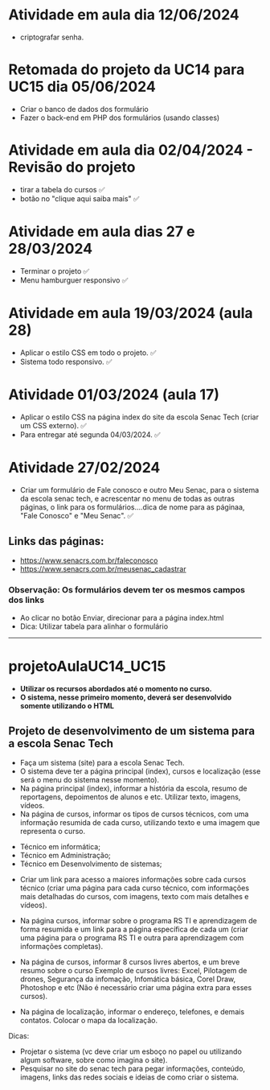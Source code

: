 # Atividade em aula dia 12/06/2024
- criptografar senha.

# Retomada do projeto da UC14 para UC15 dia 05/06/2024
- Criar o banco de dados dos formulário
- Fazer o back-end em PHP dos formulários (usando classes)

# Atividade em aula dia 02/04/2024 - Revisão do projeto
- tirar a tabela do cursos :white_check_mark:
- botão no "clique aqui saiba mais" :white_check_mark:

# Atividade em aula dias 27 e 28/03/2024
- Terminar o projeto :white_check_mark:
- Menu hamburguer responsivo :white_check_mark:

# Atividade em aula 19/03/2024 (aula 28)
- Aplicar o estilo CSS em todo o projeto. :white_check_mark:
- Sistema todo responsivo. :white_check_mark:

# Atividade 01/03/2024 (aula 17)
- Aplicar o estilo CSS na página index do site da escola Senac Tech (criar um CSS externo). :white_check_mark:
- Para entregar até segunda 04/03/2024. :white_check_mark:

# Atividade 27/02/2024
- Criar um formulário de Fale conosco e outro Meu Senac, para o sistema da escola senac tech, e acrescentar no menu de todas as outras páginas, o link para os formulários....dica de nome para as páginaa, "Fale Conosco" e "Meu Senac". :white_check_mark:

## Links das páginas:
- https://www.senacrs.com.br/faleconosco
- https://www.senacrs.com.br/meusenac_cadastrar

### Observação: Os formulários devem ter os mesmos campos dos links

- Ao clicar no botão Enviar, direcionar para a página index.html
- Dica: Utilizar tabela para alinhar o formulário

<hr>

# projetoAulaUC14_UC15
- <strong> Utilizar os recursos abordados até o momento no curso.
- O sistema, nesse primeiro momento, deverá ser desenvolvido somente utilizando o HTML</strong>

## Projeto de desenvolvimento de um sistema para a escola Senac Tech

* Faça um sistema (site) para a escola Senac Tech.
* O sistema deve ter a página principal (index), cursos e localização (esse será o menu do sistema nesse momento).
* Na página principal (index), informar a história da escola, resumo de reportagens, depoimentos de alunos e etc.  Utilizar texto, imagens, vídeos.
* Na página de cursos, informar os tipos de cursos técnicos, com uma informação resumida de cada curso, utilizando texto e uma imagem que representa o curso.
- Técnico em informática;
- Técnico em Administração;
- Técnico em Desenvolvimento de sistemas;
* Criar um link para acesso a maiores informações sobre cada cursos técnico (criar uma página para cada curso técnico, com informações mais detalhadas do cursos, com imagens, texto com mais detalhes e vídeos).

* Na página cursos, informar sobre o programa RS TI e aprendizagem de forma resumida e um link para a página específica de cada um (criar uma página para o programa RS TI e outra para aprendizagem com informações completas).

* Na página de cursos, informar 8 cursos livres abertos, e um breve resumo sobre o curso
Exemplo de cursos livres: Excel, Pilotagem de drones, Segurança da infomação, Infomática básica, Corel Draw, Photoshop e etc (Não é necessário criar uma página extra para esses cursos).
* Na página de localização, informar o endereço, telefones, e demais contatos. Colocar o mapa da localização.

Dicas:
- Projetar o sistema (vc deve criar um esboço no papel ou utilizando algum software, sobre como imagina o site).
- Pesquisar no site do senac tech para pegar informações, conteúdo, imagens, links das redes sociais e ideias de como criar o sistema.

